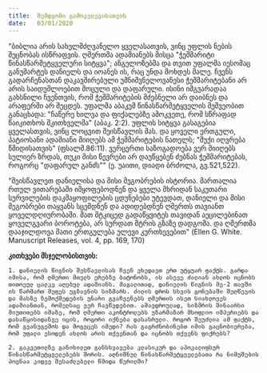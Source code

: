 ```yaml
---
title:  შემდგომი გამოკვლევისათვის 
date:   03/01/2020
---
```


"ბიბლია არის სახელმძღვანელო ყველასათვის, ვინც უფლის ნების შეცნობას ისწრაფვის. ღმერთმა ადამიანებს მისცა "ჭეშმარიტი წინასწარმეტყველური სიტყვა"; ანგელოზებმა და თვით უფალმა იესომაც განუმარტეს დანიელს და იოანეს ის, რაც უნდა მოხდეს მალე. ჩვენს გადარჩენასთან დაკავშირებული უმნიშვნელოვანესი ჭეშმარიტებანი არ არის საიდუმლოებით მოცული და დაფარული. ისინი იმგვარადაა გახსნილი ჩვენთვის, რომ ჭეშმარიტების მძებნელი არ დაიბნეს და არაფერში არ შეცდეს. უფალმა აბაკუმ წინასწარმეტყველის მეშვეობით განაცხადა: "ჩაწერე ხილვა და ფიქალებზე ამოკვეთე, რომ სწრაფად წაიკითხოს მკითხველმა" (აბაკ. 2:2). უფლის სიტყვა გასაგებია ყველასთვის, ვინც ლოცვით შეისწავლის მას. და ყოველი ერთგული, პატიოსანი ადამიანი მიიღებს ამ ჭეშმარიტების ნათელს; "შუქი იღვრება წმიდისათვის" (ფსალმ.86:11). ვერცერთი საზოგადოება ვერ მიიღებს სულიერ ზრდას, თუკი მისი წევრები არ დაუწყებენ ძებნას ჭეშმარიტებას, როგორც "დაფარულ განძს"" (ე. უაითი, დიადი ბრძოლა, გვ.521,522).

"შეისწავლეთ დანიელისა და მისი მეგობრების ისტორია. მართალია რთულ ვითარებაში იმყოფებოდნენ და ყველა მხრიდან საკუთარი სურვილების დაკმაყოფილების ცდუნებები უტევდათ, დანიელი და მისი მეგობრები თაყვანს სცემდნენ და ადიდებდნენ ღმერთს თავიანთ ყოველდღიურობაში. მათ მტკიცედ გადაწყვიტეს თავიდან აეცილებინათ ყოველგვარი ბოროტება, არ სურდათ მტრის გზაზე დადგომა. და ღმერთმა დააჯილდოვა მათი ერთგულება ულევი კურთხევებით" (Ellen G. White. Manuscript Releases, vol. 4, pp. 169, 170)

**კითხვები მსჯელობისთვის:**

`1. დანიელის წიგნის შესწავლისას ჩვენ ვხედავთ ერთ უტყუარ ფაქტს. გარდა იმისა, რომ ღმერთი მთელს ერებზე ბატონობს, ის ასევე ძალიან ახლოს იცნობს თითოეულ ცალკე აღებულ ადამიანს. მაგალითად, დანიელის წიგნის მე-2 თავში ის წარმართ მეფეს უგზავნის სიზმარს. ძილის დროს სხვის გონებაში შეღწევის და მასზე ზემოქმედების უნარი გვაჩვენებს ღმერთის ისეთ სიახლოვეს ადამიანთან, რომელსაც ვერ ჩავწვდებით. ამავდროულად, სიზმრის შინაარსი მიუთითებს იმაზე, რომ ღმერთი აკონტროლებს უზარმაზარ მსოფლიო იმპერიებს და დასაწყისიდანვე იცის, როგორი იქნება დასასრული. როგორ შეუძლია ამ ფაქტს, რომ გვანუგეშოს და მოგვცეს იმედი? რას გაგრძნობინებთ იმის გაცნობიერება, რომ უფალი ესოდენ ახლოს არის თქვენთან და იცნობს თქვენს ფიქრებს?`

`2. გაკვეთილზე განიხილეთ განსხვავება კლასიკურ და აპოკალიფსურ წინასწარმეტყველებებს შორის. აღნიშნულ წინასწარმეტყველებათა რა ნიმუშების პოვნაა კიდევ შესაძლებელი წმიდა წერილში?`